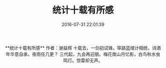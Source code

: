 ﻿---
title: 统计十载有所感
date: 2016-07-31 22:01:39
category: ["诗词"]
tags: ["诗词"]
---

<center>
**统计十载有所感**
作者：谢益辉
<!--more-->
十载去，一剑初试锋。筚路蓝缕计相统，诗酒年华意自承。夜雨任几更？
三代起，九会再迎朋。梅花南山月忆影，白鸟秋水虫鸣灯。惊雷却无声。
</center>